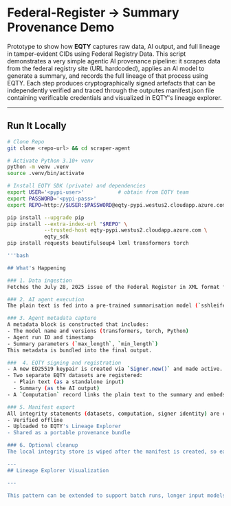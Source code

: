 # Federal-Register → Summary Provenance Demo

Prototype to show how **EQTY** captures raw data, AI output, and full lineage in tamper-evident CIDs using Federal Registry Data.
This script demonstrates a very simple agentic AI provenance pipeline: it scrapes data from the federal registry site (URL hardcoded), applies an AI model to generate a summary, and records the full lineage of that process using EQTY. Each step produces cryptographically signed artefacts that can be independently verified and traced through the outputes manifest.json file containing verificable credentials and visualized in EQTY's lineage explorer.

---

## Run It Locally 

```bash
# Clone Repo
git clone <repo-url> && cd scraper-agent

# Activate Python 3.10+ venv
python -m venv .venv
source .venv/bin/activate       

# Install EQTY SDK (private) and dependencies
export USER='<pypi-user>'           # obtain from EQTY team
export PASSWORD='<pypi-pass>'
export REPO=http://$USER:$PASSWORD@eqty-pypi.westus2.cloudapp.azure.com/simple

pip install --upgrade pip
pip install --extra-index-url "$REPO" \
            --trusted-host eqty-pypi.westus2.cloudapp.azure.com \
            eqty_sdk
pip install requests beautifulsoup4 lxml transformers torch

'''bash

## What's Happening

### 1. Data ingestion  
Fetches the July 28, 2025 issue of the Federal Register in XML format from [govinfo.gov](https://www.govinfo.gov/), then strips tags to produce a plain-text version.

### 2. AI agent execution  
The plain text is fed into a pre-trained summarisation model (`sshleifer/distilbart-cnn-12-6` from Hugging Face), which returns a ~200-token summary.

### 3. Agent metadata capture  
A metadata block is constructed that includes:
- The model name and versions (transformers, torch, Python)
- Agent run ID and timestamp
- Summary parameters (`max_length`, `min_length`)
This metadata is bundled into the final output.

###  4. EQTY signing and registration  
- A new ED25519 keypair is created via `Signer.new()` and made active.
- Two separate EQTY datasets are registered:
  - Plain text (as a standalone input)
  - Summary (as the AI output)
- A `Computation` record links the plain text to the summary and embeds tool metadata (model, run ID). This shows *how* the output was derived from the input.

### 5. Manifest export  
All integrity statements (datasets, computation, signer identity) are exported to a single `manifest.json`, which can be:
- Verified offline
- Uploaded to EQTY's Lineage Explorer
- Shared as a portable provenance bundle

### 6. Optional cleanup  
The local integrity store is wiped after the manifest is created, so each run stays clean and reproducible.

---
## Lineage Explorer Visualization

---

This pattern can be extended to support batch runs, longer input models, document classification, or regulatory workflows. Every output can be backed by cryptographically signed, queryable provenance.
